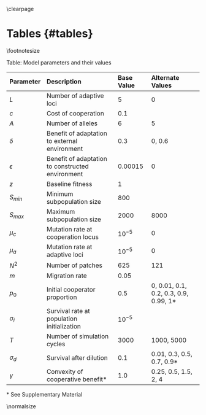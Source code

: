 \clearpage

# Tables {#tables}

\footnotesize

Table: Model parameters and their values

| Parameter  | Description                                    | Base Value    | Alternate Values | 
|:-----------|:-----------------------------------------------|:--------------|:-----------------|
| $L$        | Number of adaptive loci                        | 5             | 0                |
| $c$        | Cost of cooperation                            | 0.1           |                  |
| $A$        | Number of alleles                              | 6             | 5                |
| $\delta$   | Benefit of adaptation to external environment  | 0.3           | 0, 0.6           |
| $\epsilon$ | Benefit of adaptation to constructed environment | 0.00015     | 0                |
| $z$        | Baseline fitness                               | 1             |                  |
| $S_{min}$  | Minimum subpopulation size                     | 800           |                  |
| $S_{max}$  | Maximum subpopulation size                     | 2000          | 8000             |
| $\mu_{c}$  | Mutation rate at cooperation locus             | $10^{-5}$     | 0                |
| $\mu_{a}$  | Mutation rate at adaptive loci                 | $10^{-5}$     | 0                |
| $N^2$      | Number of patches                              | 625           | 121              |
| $m$        | Migration rate                                 | 0.05          |                  |
| $p_0$      | Initial cooperator proportion                  | 0.5           | 0, 0.01, 0.1, 0.2, 0.3, 0.9, 0.99, 1* |
| $\sigma_i$ | Survival rate at population initialization     | $10^{-5}$     |                  |
| $T$        | Number of simulation cycles                    | 3000          | 1000, 5000       |
| $\sigma_d$ | Survival after dilution                        | 0.1           | 0.01, 0.3, 0.5, 0.7, 0.9* |
| $\gamma$   | Convexity of cooperative benefit*              | 1.0           | 0.25, 0.5, 1.5, 2, 4 |

\* See Supplementary Material

\normalsize
